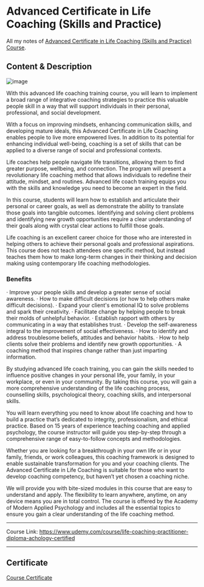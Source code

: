 # Advanced Certificate in Life Coaching (Skills and Practice)

All my notes of [Advanced Certificate in Life Coaching (Skills and Practice) Course](https://www.udemy.com/course/life-coaching-practitioner-diploma-achology-certified).

## Content & Description

![image](https://github.com/user-attachments/assets/b3932426-8d64-4e4d-a93c-abd43d59130f)

With this advanced life coaching training course, you will learn to implement a broad range of integrative coaching strategies to practice this valuable people skill in a way that will support individuals in their personal, professional, and social development.

With a focus on improving mindsets, enhancing communication skills, and developing mature ideals, this Advanced Certificate in Life Coaching enables people to live more empowered lives. In addition to its potential for enhancing individual well-being, coaching is a set of skills that can be applied to a diverse range of social and professional contexts.

Life coaches help people navigate life transitions, allowing them to find greater purpose, wellbeing, and connection. The program will present a revolutionary life coaching method that allows individuals to redefine their attitude, mindset, and routines. Advanced life coach training equips you with the skills and knowledge you need to become an expert in the field.

In this course, students will learn how to establish and articulate their personal or career goals, as well as demonstrate the ability to translate those goals into tangible outcomes. Identifying and solving client problems and identifying new growth opportunities require a clear understanding of their goals along with crystal clear actions to fulfill those goals.

Life coaching is an excellent career choice for those who are interested in helping others to achieve their personal goals and professional aspirations. This course does not teach attendees one specific method, but instead teaches them how to make long-term changes in their thinking and decision making using contemporary life coaching methodologies.

### Benefits

· Improve your people skills and develop a greater sense of social awareness.
· How to make difficult decisions (or how to help others make difficult decisions).
· Expand your client's emotional IQ to solve problems and spark their creativity.
· Facilitate change by helping people to break their molds of unhelpful behavior.
· Establish rapport with others by communicating in a way that establishes trust.
· Develop the self-awareness integral to the improvement of social effectiveness.
· How to identify and address troublesome beliefs, attitudes and behavior habits.
· How to help clients solve their problems and identify new growth opportunities.
· A coaching method that inspires change rather than just imparting information.

By studying advanced life coach training, you can gain the skills needed to influence positive changes in your personal life, your family, in your workplace, or even in your community. By taking this course, you will gain a more comprehensive understanding of the life coaching process, counselling skills, psychological theory, coaching skills, and interpersonal skills.

You will learn everything you need to know about life coaching and how to build a practice that’s dedicated to integrity, professionalism, and ethical practice. Based on 15 years of experience teaching coaching and applied psychology, the course instructor will guide you step-by-step through a comprehensive range of easy-to-follow concepts and methodologies.

Whether you are looking for a breakthrough in your own life or in your family, friends, or work colleagues, this coaching framework is designed to enable sustainable transformation for you and your coaching clients. The Advanced Certificate in Life Coaching is suitable for those who want to develop coaching competency, but haven’t yet chosen a coaching niche.

We will provide you with bite-sized modules in this course that are easy to understand and apply. The flexibility to learn anywhere, anytime, on any device means you are in total control. The course is offered by the Academy of Modern Applied Psychology and includes all the essential topics to ensure you gain a clear understanding of the life coaching method.

------------------

Course Link: https://www.udemy.com/course/life-coaching-practitioner-diploma-achology-certified

------------------

## Certificate

[Course Certificate](Certificate.pdf)